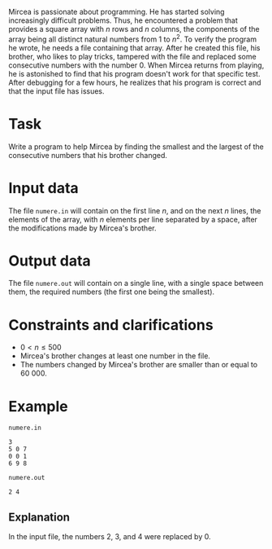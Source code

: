 Mircea is passionate about programming. He has started solving increasingly difficult problems. Thus, he encountered a problem that provides a square array with $n$ rows and $n$ columns, the components of the array being all distinct natural numbers from $1$ to $n^2$. To verify the program he wrote, he needs a file containing that array. After he created this file, his brother, who likes to play tricks, tampered with the file and replaced some consecutive numbers with the number $0$. When Mircea returns from playing, he is astonished to find that his program doesn't work for that specific test. After debugging for a few hours, he realizes that his program is correct and that the input file has issues.

# Task
Write a program to help Mircea by finding the smallest and the largest of the consecutive numbers that his brother changed.

# Input data
The file `numere.in` will contain on the first line $n$, and on the next $n$ lines, the elements of the array, with $n$ elements per line separated by a space, after the modifications made by Mircea's brother.

# Output data
The file `numere.out` will contain on a single line, with a single space between them, the required numbers (the first one being the smallest).

# Constraints and clarifications
- $0 < n \leq 500$
- Mircea's brother changes at least one number in the file.
- The numbers changed by Mircea's brother are smaller than or equal to $60\ 000$.

# Example
`numere.in`
```
3
5 0 7
0 0 1
6 9 8
```
`numere.out`
```
2 4
```
## Explanation
In the input file, the numbers $2$, $3$, and $4$ were replaced by $0$.